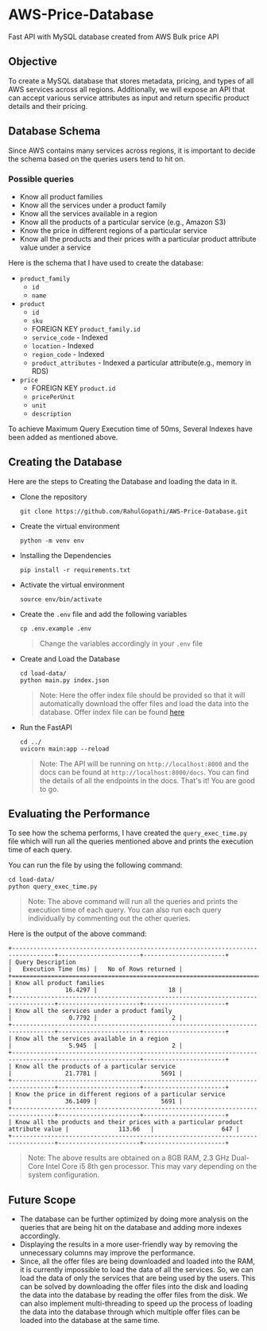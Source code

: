 # AWS-Price-Database
Fast API with MySQL database created from AWS Bulk price API

## **Objective**

To create a MySQL database that stores metadata,
pricing, and types of all AWS services across all regions. Additionally, we
will expose an API that can accept various service attributes as input and
return specific product details and their pricing.

## **Database Schema**

Since AWS contains many services across regions, it is important to decide the schema based on the queries users tend to hit on.

### Possible queries

- Know all product families
- Know all the services under a product family
- Know all the services available in a region
- Know all the products of a particular service (e.g., Amazon S3)
- Know the price in different regions of a particular service
- Know all the products and their prices with a particular product attribute value under a service

Here is the schema that I have used to create the database:

- `product_family`
    - `id`
    - `name`
- `product`
    - `id`
    - `sku`
    - FOREIGN KEY `product_family.id`
    - `service_code` - Indexed
    - `location` - Indexed
    - `region_code` - Indexed
    - `product_attributes` - Indexed a particular attribute(e.g., memory in RDS)
- `price`
    - FOREIGN KEY `product.id`
    - `pricePerUnit`
    - `unit`
    - `description`

To achieve Maximum Query Execution time of 50ms, Several Indexes have been added as mentioned above.

## **Creating the Database**
Here are the steps to Creating the Database and loading the data in it.
- Clone the repository
    ```
    git clone https://github.com/RahulGopathi/AWS-Price-Database.git
    ```
- Create the virtual environment
    ```
    python -m venv env
    ```
- Installing the Dependencies
    ```
    pip install -r requirements.txt
    ```
- Activate the virtual environment
    ```
    source env/bin/activate
    ```
- Create the `.env` file and add the following variables
    ```
    cp .env.example .env
    ```
    > Change the variables accordingly in your `.env` file
- Create and Load the Database
    ```
    cd load-data/
    python main.py index.json
    ```
    > Note: Here the offer index file should be provided so that it will automatically download the offer files and load the data into the database. Offer index file can be found [here](https://pricing.us-east-1.amazonaws.com/offers/v1.0/aws/index.json)
- Run the FastAPI
    ```
    cd ../
    uvicorn main:app --reload
    ```
    > Note: The API will be running on `http://localhost:8000` and the docs can be found at `http://localhost:8000/docs`. You can find the details of all the endpoints in the docs. That's it! You are good to go.

## **Evaluating the Performance**
To see how the schema performs, I have created the `query_exec_time.py` file which will run all the queries mentioned above and prints the execution time of each query.

You can run the file by using the following command:
```
cd load-data/
python query_exec_time.py
```
> Note: The above command will run all the queries and prints the execution time of each query. You can also run each query individually by commenting out the other queries.

Here is the output of the above command:
```
+----------------------------------------------------------------------------------+-----------------------+-----------------------+
| Query Description                                                                |   Execution Time (ms) |   No of Rows returned |
+==================================================================================+=======================+=======================+
| Know all product families                                                        |               16.4297 |                    18 |
+----------------------------------------------------------------------------------+-----------------------+-----------------------+
| Know all the services under a product family                                     |                0.7792 |                     2 |
+----------------------------------------------------------------------------------+-----------------------+-----------------------+
| Know all the services available in a region                                      |                5.945  |                     2 |
+----------------------------------------------------------------------------------+-----------------------+-----------------------+
| Know all the products of a particular service                                    |               21.7781 |                  5691 |
+----------------------------------------------------------------------------------+-----------------------+-----------------------+
| Know the price in different regions of a particular service                      |               36.1409 |                  5691 |
+----------------------------------------------------------------------------------+-----------------------+-----------------------+
| Know all the products and their prices with a particular product attribute value |              113.66   |                   647 |
+----------------------------------------------------------------------------------+-----------------------+-----------------------+
```
> Note: The above results are obtained on a 8GB RAM, 2.3 GHz Dual-Core Intel Core i5 8th gen processor. This may vary depending on the system configuration.

## **Future Scope**
- The database can be further optimized by doing more analysis on the queries that are being hit on the database and adding more indexes accordingly.
- Displaying the results in a more user-friendly way by removing the unnecessary columns may improve the performance.
- Since, all the offer files are being downloaded and loaded into the RAM, it is currently impossible to load the data of all the services. So, we can load the data of only the services that are being used by the users. This can be solved by downloading the offer files into the disk and loading the data into the database by reading the offer files from the disk. We can also implement multi-threading to speed up the process of loading the data into the database through which multiple offer files can be loaded into the database at the same time.
